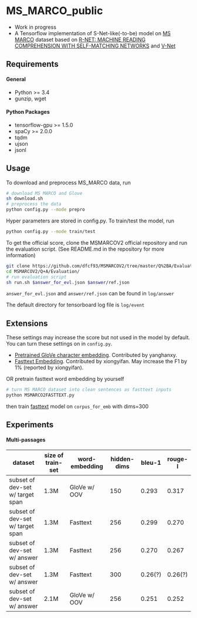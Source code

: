 # MS_MARCO_public
  * Work in progress
  * A Tensorflow implementation of S-Net-like(-to-be) model on [MS MARCO](http://www.msmarco.org/) dataset based on [R-NET: MACHINE READING COMPREHENSION WITH SELF-MATCHING NETWORKS](https://www.microsoft.com/en-us/research/wp-content/uploads/2017/05/r-net.pdf) and [V-Net](https://arxiv.org/abs/1805.02220)
 
## Requirements

#### General
  * Python >= 3.4
  * gunzip, wget
#### Python Packages
  * tensorflow-gpu >= 1.5.0
  * spaCy >= 2.0.0
  * tqdm
  * ujson
  * jsonl

## Usage

To download and preprocess MS_MARCO data, run

```bash
# download MS MARCO and Glove
sh download.sh
# preprocess the data
python config.py --mode prepro
```
Hyper parameters are stored in config.py. To train/test the model, run

```bash
python config.py --mode train/test
```

To get the official score, clone the MSMARCOV2 official repository and run the evaluation script. (See README.md in the repository for more information)
```bash
git clone https://github.com/dfcf93/MSMARCOV2/tree/master/Q%2BA/Evaluation
cd MSMARCOV2/Q+A/Evaluation/
# run evaluation script
sh run.sh $answer_for_evl.json $answer/ref.json
```
`answer_for_evl.json` and `answer/ref.json` can be found in `log/answer`

The default directory for tensorboard log file is `log/event`

## Extensions

These settings may increase the score but not used in the model by default. You can turn these settings on in `config.py`. 

 * [Pretrained GloVe character embedding](https://github.com/minimaxir/char-embeddings). Contributed by yanghanxy.
 * [Fasttext Embedding](https://fasttext.cc/docs/en/english-vectors.html). Contributed by xiongyifan. May increase the F1 by 1% (reported by xiongyifan).

OR pretrain fasttext word embedding by yourself
```bash
# turn MS MARCO dataset into clean sentences as fasttext inputs
python MSMARCO2FASTTEXT.py
```
then train [fasttext](https://fasttext.cc/docs/en/unsupervised-tutorial.html) model 
on `corpus_for_emb` with dims=300

## Experiments
#### Multi-passages
|dataset|size of train-set|word-embedding|hidden-dims|bleu-1|rouge-l|
|---|---|---|---|---|---|
|subset of dev-set w/ target span|1.3M|GloVe w/ OOV|150|0.293|0.317|
|subset of dev-set w/ target span|1.3M|Fasttext|256|0.299|0.270|
|subset of dev-set w/ answer|1.3M|Fasttext|256|0.270|0.267|
|subset of dev-set w/ answer|1.3M|Fasttext|300|0.26(?)|0.26(?)|
|subset of dev-set w/ answer|2.1M|GloVe w/ OOV|256|0.251|0.252|


